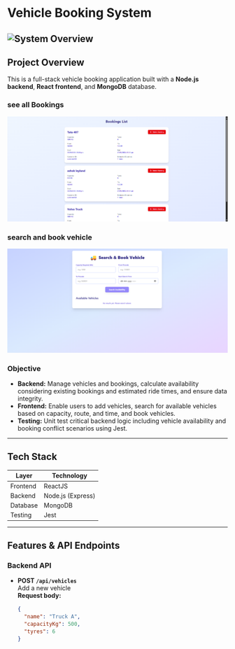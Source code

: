 # Vehicle Booking System

![System Overview](src/images/image1.png)
---

## Project Overview

This is a full-stack vehicle booking application built with a **Node.js backend**, **React frontend**, and **MongoDB** database.

### see all Bookings
![System Overview](vehicle-booking-system/src/images/image2.png)

### search and book vehicle
![System Overview](vehicle-booking-system/src/images/image3.png)

### Objective

- **Backend:** Manage vehicles and bookings, calculate availability considering existing bookings and estimated ride times, and ensure data integrity.
- **Frontend:** Enable users to add vehicles, search for available vehicles based on capacity, route, and time, and book vehicles.
- **Testing:** Unit test critical backend logic including vehicle availability and booking conflict scenarios using Jest.

---

## Tech Stack

| Layer     | Technology                   |
|-----------|-----------------------------|
| Frontend  | ReactJS                     |
| Backend   | Node.js (Express)           |
| Database  | MongoDB                     |
| Testing   | Jest         |

---

## Features & API Endpoints

### Backend API

- **POST `/api/vehicles`**  
  Add a new vehicle  
  **Request body:**  
  ```json
  {
    "name": "Truck A",
    "capacityKg": 500,
    "tyres": 6
  }
